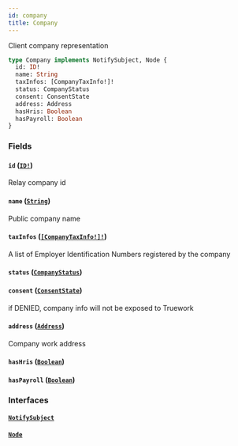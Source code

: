 ```yaml
---
id: company
title: Company
---
```


Client company representation

```graphql
type Company implements NotifySubject, Node {
  id: ID!
  name: String
  taxInfos: [CompanyTaxInfo!]!
  status: CompanyStatus
  consent: ConsentState
  address: Address
  hasHris: Boolean
  hasPayroll: Boolean
}
```

### Fields

#### `id` ([`ID!`](https://developer.rippling.com/docs/rippling-graphql/docs/partners/truework/scalars/id.md))

Relay company id

#### `name` ([`String`](https://developer.rippling.com/docs/rippling-graphql/docs/partners/truework/scalars/string.md))

Public company name

#### `taxInfos` ([`[CompanyTaxInfo!]!`](https://developer.rippling.com/docs/rippling-graphql/docs/partners/truework/objects/company-tax-info.md))

A list of Employer Identification Numbers registered by the company

#### `status` ([`CompanyStatus`](https://developer.rippling.com/docs/rippling-graphql/docs/partners/truework/enums/company-status.md))

#### `consent` ([`ConsentState`](https://developer.rippling.com/docs/rippling-graphql/docs/partners/truework/enums/consent-state.md))

if DENIED, company info will not be exposed to Truework

#### `address` ([`Address`](https://developer.rippling.com/docs/rippling-graphql/docs/partners/truework/objects/address.md))

Company work address

#### `hasHris` ([`Boolean`](https://developer.rippling.com/docs/rippling-graphql/docs/partners/truework/scalars/boolean.md))

#### `hasPayroll` ([`Boolean`](https://developer.rippling.com/docs/rippling-graphql/docs/partners/truework/scalars/boolean.md))

### Interfaces

#### [`NotifySubject`](https://developer.rippling.com/docs/rippling-graphql/docs/partners/truework/interfaces/notify-subject.md)

#### [`Node`](https://developer.rippling.com/docs/rippling-graphql/docs/partners/truework/interfaces/node.md)
